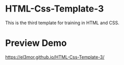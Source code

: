 # HTML-Css-Template-3
This is the third template for training in HTML and CSS.

# Preview Demo
https://el3mor.github.io/HTML-Css-Template-3/
